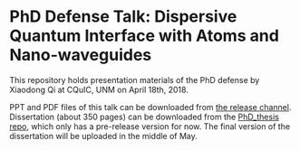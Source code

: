 # PhD Defense Talk: Dispersive Quantum Interface with Atoms and Nano-waveguides
This repository holds presentation materials of the PhD defense by Xiaodong Qi at CQuIC, UNM on April 18th, 2018. 

PPT and PDF files of this talk can be downloaded from [the release channel](https://github.com/i2000s/PhD_DefenseTalk/releases/).
Dissertation (about 350 pages) can be downloaded from the [PhD_thesis repo](https://github.com/i2000s/PhD_Thesis/releases), which only has a pre-release version for now. 
The final version of the dissertation will be uploaded in the middle of May. 
